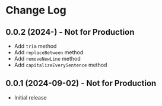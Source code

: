 # Change Log

## 0.0.2 (2024-) - Not for Production

- Add `trim` method
- Add `replaceBetween` method
- Add `removeNewLine` method
- Add `capitalizeEverySentence` method

## 0.0.1 (2024-09-02) - Not for Production

- Initial release
